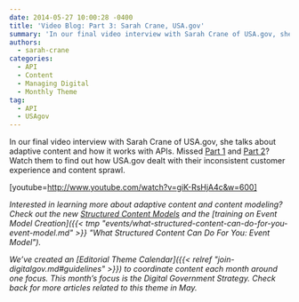 ```yaml
---
date: 2014-05-27 10:00:28 -0400
title: 'Video Blog: Part 3: Sarah Crane, USA.gov'
summary: 'In our final video interview with Sarah Crane of USA.gov, she talks about adaptive content and how it works with APIs. Missed Part 1 and Part 2? Watch them to find out how USA.gov dealt with their inconsistent customer experience and content sprawl. [youtube=http://www.youtube.com/watch?v=giK-RsHjA4c&w=600] Interested in learning more about adaptive content and content modeling? Check out the'
authors:
  - sarah-crane
categories:
  - API
  - Content
  - Managing Digital
  - Monthly Theme
tag:
  - API
  - USAgov
---
```


In our final video interview with Sarah Crane of USA.gov, she talks about adaptive content and how it works with APIs. Missed [Part 1](https://www.WHATEVER/2014/05/12/video-blog-sarah-crane-usa-gov/ "Video Blog: Sarah Crane, USA.gov") and [Part 2](https://www.WHATEVER/2014/05/19/video-blog-part-2-sarah-crane-usa-gov/ "Video Blog: Part 2: Sarah Crane, USA.gov")? Watch them to find out how USA.gov dealt with their inconsistent customer experience and content sprawl.

[youtube=http://www.youtube.com/watch?v=giK-RsHjA4c&w=600]
  
_Interested in learning more about adaptive content and content modeling? Check out the new [Structured Content Models](https://www.WHATEVER/2014/05/05/government-open-and-structured-content-models-are-here/ "Government Open and Structured Content Models Are Here!") and the [training on Event Model Creation]({{< tmp "events/what-structured-content-can-do-for-you-event-model.md" >}} "What Structured Content Can Do For You: Event Model")._

 

_We&#8217;ve created an [Editorial Theme Calendar]({{< relref "join-digitalgov.md#guidelines" >}}) to coordinate content each month around one focus. This month&#8217;s focus is the Digital Government Strategy. Check back for more articles related to this theme in May._